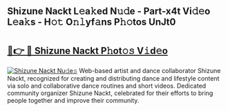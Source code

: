 ## Shizune Nackt L𝚎a𝚔ed N𝚞𝚍e - Part-x4t Vi𝚍𝚎o L𝚎a𝚔s - H𝚘𝚝 O𝚗𝚕yf𝚊ns P𝚑𝚘tos UnJt0

# <h2><a href="http://kfa7dn.oniu.top/?m=Shizune+Nackt">🔗👉 🔴 Shizune Nackt P𝚑ot𝚘𝚜 V𝚒d𝚎o</a></h2>

[![Shizune Nackt Nu𝚍e𝚜](https://i.imgur.com/0qMVB7G.gif)](http://kfa7dn.oniu.top/?m=Shizune+Nackt)
Web-based artist and dance collaborator Shizune Nackt, recognized for creating and distributing dance and lifestyle content via solo and collaborative dance routines and short videos. Dedicated community organizer Shizune Nackt, celebrated for their efforts to bring people together and improve their community.  
